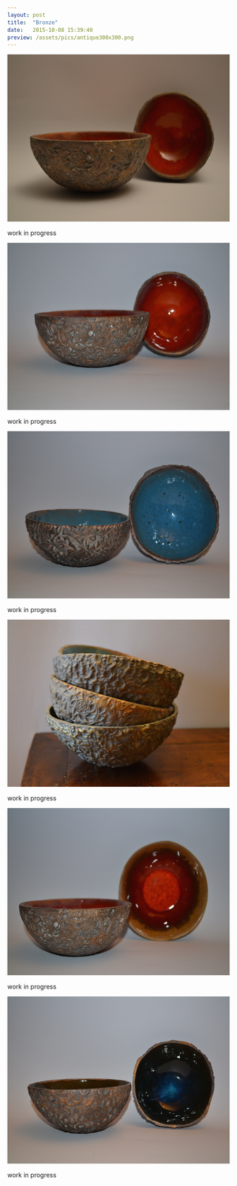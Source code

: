 ```yaml
---
layout: post
title:  "Bronze"
date:   2015-10-08 15:39:40
preview: /assets/pics/antique300x300.png
---
```


![La mia ciotolotta](/assets/pics/bronze.png)

work in progress

![La mia ciotoletta](/assets/pics/bronze1.png)

work in progress

![La mia ciotoletta](/assets/pics/bronze2.png)

work in progress

![La mia ciotoletta](/assets/pics/antiquefourdetails800x600.png)

work in progress

![La mia ciotoletta](/assets/pics/bronze3.png)

work in progress

![La mia ciotoletta](/assets/pics/bronze6.png)

work in progress
